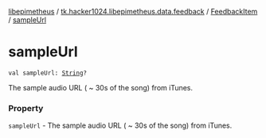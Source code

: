 [libepimetheus](../../index.md) / [tk.hacker1024.libepimetheus.data.feedback](../index.md) / [FeedbackItem](index.md) / [sampleUrl](./sample-url.md)

# sampleUrl

`val sampleUrl: `[`String`](https://kotlinlang.org/api/latest/jvm/stdlib/kotlin/-string/index.html)`?`

The sample audio URL ( ~ 30s of the song) from iTunes.

### Property

`sampleUrl` - The sample audio URL ( ~ 30s of the song) from iTunes.